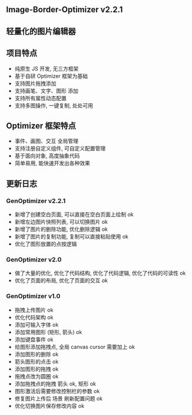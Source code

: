 ## Image-Border-Optimizer v2.2.1
## 轻量化的图片编辑器
## 项目特点
- 纯原生 JS 开发, 无三方框架
- 基于自研 Optimizer 框架为基础
- 支持图片拖拽添加
- 支持画笔、文字、图形 添加
- 支持所有属性动态配置
- 支持多图操作, 一键复制, 处处可用

## Optimizer 框架特点
- 事件、画图、交互 全局管理
- 支持注册自定义组件, 可自定义配置管理
- 基于面向对象, 高度抽象代码
- 简单易用, 能快速开发出各种效果

## 更新日志

### GenOptimizer v2.2.1
- 新增了创建空白页面, 可以直接在空白页面上绘制 ok
- 新增左边图片快照列表, 可以切换图片 ok
- 新增了图片的删除功能, 优化删除逻辑 ok
- 新增了图片的复制功能, 复制可以直接粘贴使用 ok
- 优化了图形放置的点按逻辑

### GenOptimizer v2.0
- 做了大量的优化, 优化了代码结构, 优化了代码逻辑, 优化了代码的可读性 ok
- 优化了页面的布局, 优化了页面的交互 ok

### GenOptimizer v1.0
- 拖拽上传图片 ok
- 优化代码架构 ok
- 添加可输入字体 ok
- 添加常用图形 (矩形, 箭头) ok
- 添加键盘事件 ok
- 给图形添加拖拽点, 全局 canvas cursor 需要加上 ok
- 添加图形的删除 ok
- 箭头图形的点击 ok
- 添加图形的拖拽 ok
- 拖拽点改为圆圈 ok
- 添加拖拽点的拖拽 箭头 ok, 矩形 ok
- 图形激活后需要修改控制栏的参数 ok
- 修复图片上传后 场景 刷新配置问题 ok
- 优化切换图片保存修改内容 ok